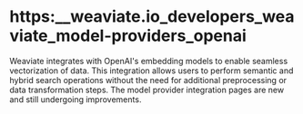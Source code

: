 # https:\_\_weaviate.io_developers_weaviate_model-providers_openai

Weaviate integrates with OpenAI's embedding models to enable seamless vectorization of data. This integration allows users to perform semantic and hybrid search operations without the need for additional preprocessing or data transformation steps. The model provider integration pages are new and still undergoing improvements.
